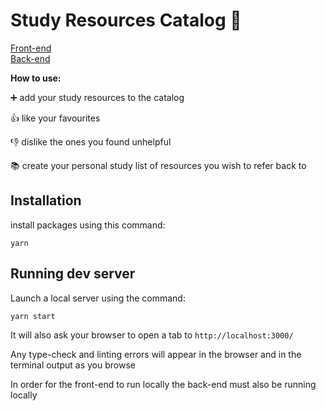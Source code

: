 # Study Resources Catalog 📖

[Front-end](https://c7c3-study-resource-catalog.netlify.app/)\
[Back-end](https://c7c3-study-resource-catalog-backend.onrender.com)

**How to use:**

➕ add your study resources to the catalog

👍 like your favourites

👎 dislike the ones you found unhelpful

📚 create your personal study list of resources you wish to refer back to

## Installation

install packages using this command:

```
yarn
```

## Running dev server

Launch a local server using the command:

```
yarn start
```

It will also ask your browser to open a tab to `http://localhost:3000/`

Any type-check and linting errors will appear in the browser and in the terminal output as you browse

In order for the front-end to run locally the back-end must also be running locally


